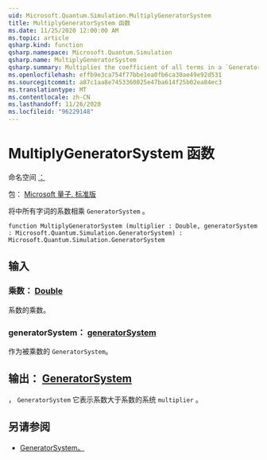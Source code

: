 ```yaml
---
uid: Microsoft.Quantum.Simulation.MultiplyGeneratorSystem
title: MultiplyGeneratorSystem 函数
ms.date: 11/25/2020 12:00:00 AM
ms.topic: article
qsharp.kind: function
qsharp.namespace: Microsoft.Quantum.Simulation
qsharp.name: MultiplyGeneratorSystem
qsharp.summary: Multiplies the coefficient of all terms in a `GeneratorSystem`.
ms.openlocfilehash: effb9e3ca754f77bbe1ea0fb6ca30ae49e92d531
ms.sourcegitcommit: a87c1aa8e7453360025e47ba614f25b02ea84ec3
ms.translationtype: MT
ms.contentlocale: zh-CN
ms.lasthandoff: 11/26/2020
ms.locfileid: "96229148"
---
```

# <a name="multiplygeneratorsystem-function"></a>MultiplyGeneratorSystem 函数

命名空间 [：](xref:Microsoft.Quantum.Simulation)

包： [Microsoft 量子. 标准版](https://nuget.org/packages/Microsoft.Quantum.Standard)


将中所有字词的系数相乘 `GeneratorSystem` 。

```qsharp
function MultiplyGeneratorSystem (multiplier : Double, generatorSystem : Microsoft.Quantum.Simulation.GeneratorSystem) : Microsoft.Quantum.Simulation.GeneratorSystem
```


## <a name="input"></a>输入

### <a name="multiplier--double"></a>乘数： [Double](xref:microsoft.quantum.lang-ref.double)

系数的乘数。


### <a name="generatorsystem--generatorsystem"></a>generatorSystem： [generatorSystem](xref:Microsoft.Quantum.Simulation.GeneratorSystem)

作为被乘数的 `GeneratorSystem`。



## <a name="output--generatorsystem"></a>输出： [GeneratorSystem](xref:Microsoft.Quantum.Simulation.GeneratorSystem)

， `GeneratorSystem` 它表示系数大于系数的系统 `multiplier` 。

## <a name="see-also"></a>另请参阅

- [GeneratorSystem。](xref:Microsoft.Quantum.Simulation.GeneratorSystem)